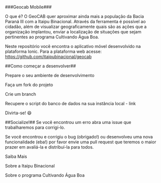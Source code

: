 ###Geocab Mobile###

O que é?
O GeoCAB quer aproximar ainda mais a população da Bacia Paraná III com a Itaipu Binacional. Através da ferramenta é possível ao cidadão, além de visualizar geograficamente quais são as ações que a organização implantou, enviar a localização de situações que sejam pertinentes ao programa Cultivando Água Boa.

Neste repositório você encontra o aplicativo móvel desenvolvido na plataforma Ionic. Para a plataforma web acesse: https://github.com/itaipubinacional/geocab

##Como começar a desenvolver##

Prepare o seu ambiente de desenvolvimento

Faça um fork do projeto

Crie um branch

Recupere o script do banco de dados na sua instância local - link

Divirta-se! :smile:

##Socialize!##
Se você encontrou um erro abra uma issue que trabalharemos para corrigí-lo.

Se você encontrou e corrigiu o bug (obrigado!) ou desenvolveu uma nova funcionalidade (eba!) por favor envie uma pull request que teremos o maior prazer em avaliá-la e distribuí-la para todos.

Saiba Mais

Sobre a Itaipu Binacional

Sobre o programa Cultivando Água Boa
